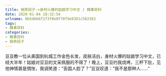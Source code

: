 ```yaml
---
title: 搞笑段子->身材火爆的姑娘学习中文 | 糗事百科
date: 2020-01-04 18:32:54
urlname: 0b5d6b6f2f3f0e0f70f9e9391c582361
tags: 
- 糗事百科
categories:
- 糗事百科
- 搞笑段子
---
```

豆豆教一位从美国到杭城工作金色长发，皮肤洁白，身材火爆的姑娘学习中文，已经大半年！姑娘对豆豆的文采佩服的不得了！晚上，豆豆约我烧烤，三杯下肚，见他神情甚是惆怅，我调笑道：“丢国人脸了？”豆豆叹道：“我不是那种人……”


